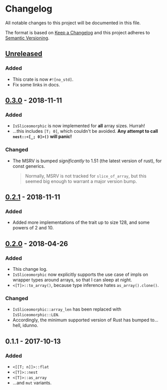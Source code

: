 # Changelog
All notable changes to this project will be documented in this file.

The format is based on [Keep a Changelog](http://keepachangelog.com/en/1.0.0/)
and this project adheres to [Semantic Versioning](http://semver.org/spec/v2.0.0.html).

## [Unreleased]
### Added
- This crate is now `#![no_std]`. 
- Fix some links in docs.

## [0.3.0] - 2018-11-11
### Added
- `IsSliceomorphic` is now implemented for **all** array sizes.  Hurrah!
- ...this includes `[T; 0]`, which couldn't be avoided.  **Any attempt to call `nest::<[_; 0]>()` will panic!**
### Changed
- The MSRV is bumped _significantly_ to 1.51 (the latest version of rust), for const generics.
  > Normally, MSRV is not tracked for `slice_of_array`, but this seemed big enough to warrant a major version bump.

## [0.2.1] - 2018-11-11
### Added
- Added more implementations of the trait up to size 128, and some powers of 2 and 10.

## [0.2.0] - 2018-04-26
### Added
- This change log.
- `IsSliceomorphic` now explicitly supports the use case of impls on wrapper types around arrays, so that I can sleep at night.
- `<[T]>::to_array()`, because type inference hates `as_array().clone()`.

### Changed
- `IsSliceomorphic::array_len` has been replaced with `IsSliceomorphic::LEN`.
- Accordingly, the minimum supported version of Rust has bumped to... hell, idunno.

## 0.1.1 - 2017-10-13
### Added
- `<[[T; n]]>::flat`
- `<[T]>::nest`
- `<[T]>::as_array`
- ...and `mut` variants.

[Unreleased]: https://github.com/ExpHP/slice-of-array/compare/v0.3.0...HEAD
[0.3.0]: https://github.com/ExpHP/slice-of-array/compare/v0.2.1...v0.3.0
[0.2.1]: https://github.com/ExpHP/slice-of-array/compare/v0.2.0...v0.2.1
[0.2.0]: https://github.com/ExpHP/slice-of-array/compare/v0.1.1...v0.2.0
